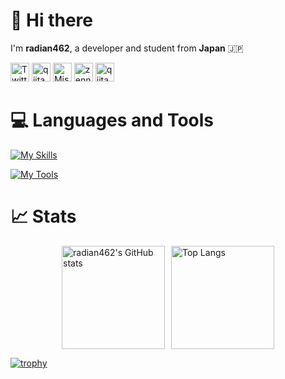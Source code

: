 <!--
**radian462/radian462** is a ✨ _special_ ✨ repository because its `README.md` (this file) appears on your GitHub profile.

Here are some ideas to get you started:

- 🔭 I’m currently working on ...
- 🌱 I’m currently learning ...
- 👯 I’m looking to collaborate on ...
- 🤔 I’m looking for help with ...
- 💬 Ask me about ...
- 📫 How to reach me: ...
- 😄 Pronouns: ...
- ⚡ Fun fact: ...
-->

# 👋 Hi there
I'm **radian462**, a developer and student from **Japan** 🇯🇵  

<p>
    <a href="https://x.com/radian462"><img alt="Twitter" width="30px" src="https://simpleicons.org/icons/x.svg" /></a>
    <a href="https://bsky.app/profile/did:plc:sggbtldl6x3jq5xveequpip6"><img alt="qiita" width="30px" src="https://simpleicons.org/icons/bluesky.svg" /></a>
    <a href="https://misskey.io/@radian462"><img alt="Misskey.io" width="30px" src="https://simpleicons.org/icons/misskey.svg" /></a>
    <a href="https://zenn.dev/radian462"><img alt="zenn" width="30px" src="https://simpleicons.org/icons/zenn.svg" /></a>
    <a href="https://qiita.com/radian462"><img alt="qiita" width="30px" src="https://simpleicons.org/icons/qiita.svg" /></a>
</p>

# 💻 Languages and Tools
[![My Skills](https://skillicons.dev/icons?i=python,go,html,css,bootstrap,discord,bots)](https://skillicons.dev)

[![My Tools](https://skillicons.dev/icons?i=git,github,gitlab,docker,gcp,redis,vscode)](https://skillicons.dev)

# 📈 Stats
<div style="display: flex; justify-content: center; gap: 10px;">
    <img src="https://github-readme-stats.vercel.app/api?username=radian462&show_icons=true&theme=dark&count_private=true" alt="radian462's GitHub stats" height="165" />
    <img src="https://github-readme-stats.vercel.app/api/top-langs?username=radian462&show_icons=true&locale=en&layout=compact&theme=dark" alt="Top Langs" height="165" />
</div>

[![trophy](https://github-profile-trophy.vercel.app/?username=radian462&theme=onedark)](https://github.com/ryo-ma/github-profile-trophy)
